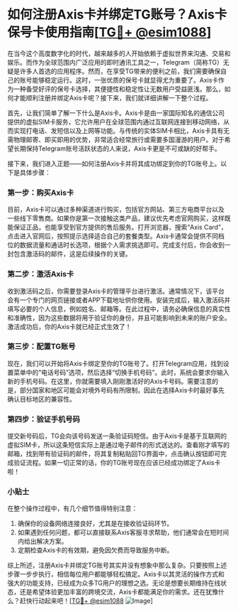# 如何注册Axis卡并绑定TG账号？Axis卡保号卡使用指南[[TG💪+ @esim1088](https://t.me/s/esim1088)]

在当今这个高度数字化的时代，越来越多的人开始依赖于虚拟世界来沟通、交易和娱乐。而作为全球范围内广泛应用的即时通讯工具之一，Telegram（简称TG）无疑是许多人首选的应用程序。然而，在享受TG带来的便利之前，我们需要确保自己的账号能够稳定运行。这时，一张优质的保号卡就显得尤为重要了。Axis卡作为一种备受好评的保号卡选择，其便捷性和稳定性让无数用户受益匪浅。那么，如何才能顺利注册并绑定Axis卡呢？接下来，我们就详细讲解一下整个过程。

首先，让我们简单了解一下什么是Axis卡。Axis卡是由一家国际知名的通信公司提供的虚拟SIM卡服务，它允许用户在全球范围内通过互联网连接到移动网络，从而实现打电话、发短信以及上网等功能。与传统的实体SIM卡相比，Axis卡具有无需物理邮寄、即买即用的优势，非常适合经常旅行或需要多国漫游的用户。对于希望长期保持Telegram账号活跃状态的人来说，Axis卡更是不可或缺的好帮手。

接下来，我们进入正题——如何注册Axis卡并将其成功绑定到你的TG账号上。以下是具体步骤：

### 第一步：购买Axis卡

目前，Axis卡可以通过多种渠道进行购买，包括官方网站、第三方电商平台以及一些线下零售商。如果你是第一次接触这类产品，建议优先考虑官网购买，这样既能保证正品，也能享受到官方提供的售后服务。打开浏览器，搜索“Axis Card”，点击进入官网后，按照提示选择适合自己的套餐类型。Axis卡通常会提供不同档位的数据流量和通话时长选项，根据个人需求挑选即可。完成支付后，你会收到一封包含激活码的邮件，这是后续操作的关键。

### 第二步：激活Axis卡

收到激活码之后，你需要登录Axis卡的管理平台进行激活。通常情况下，该平台会有一个专门的网页链接或者APP下载地址供你使用。安装完成后，输入激活码并填写必要的个人信息，例如姓名、邮箱等。在此过程中，请务必确保信息的真实性和准确性，因为这些数据将用于验证你的身份，并且可能影响到未来的账户安全。激活成功后，你的Axis卡就已经正式生效了！

### 第三步：配置TG账号

现在，我们可以开始将Axis卡绑定至你的TG账号了。打开Telegram应用，找到设置菜单中的“电话号码”选项，然后选择“切换手机号码”。此时，系统会要求你输入新的手机号码。在这里，你就需要填入刚刚激活好的Axis卡号码。需要注意的是，部分国家和地区可能会对境外号码有所限制，因此在选择Axis卡时最好事先确认目标地区的兼容性。

### 第四步：验证手机号码

提交新号码后，TG会向该号码发送一条验证码短信。由于Axis卡是基于互联网的虚拟SIM卡，所以这条短信实际上是通过电子邮件的形式送达的。查看刚才填写的邮箱，找到带有验证码的邮件，将其复制粘贴回TG界面中，点击确认按钮即可完成验证流程。如果一切正常的话，你的TG账号现在应该已经成功绑定了Axis卡啦！

### 小贴士

在整个操作过程中，有几个细节值得特别注意：
1. 确保你的设备网络连接良好，尤其是在接收验证码环节。
2. 如果遇到任何问题，都可以直接联系Axis客服寻求帮助，他们通常会在短时间内给出解决方案。
3. 定期检查Axis卡的有效期，避免因欠费而导致服务中断。

综上所述，注册Axis卡并绑定TG账号其实并没有想象中那么复杂。只要按照上述步骤一步步执行，相信每位用户都能够轻松搞定。Axis卡以其灵活的操作方式和强大的功能支持，已经成为众多TG用户的理想之选。无论是想要长期维持在线状态，还是希望体验更加丰富的跨境交流，Axis卡都能满足你的需求。还在犹豫什么？赶快行动起来吧！[[TG💪+ @esim1088](https://t.me/s/esim1088) ![Image](https://i.postimg.cc/4NQfJmqS/Snipaste-2025-05-13-00-14-12.png)]
